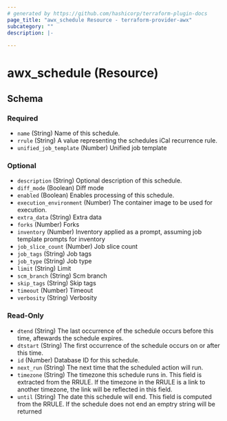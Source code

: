 ```yaml
---
# generated by https://github.com/hashicorp/terraform-plugin-docs
page_title: "awx_schedule Resource - terraform-provider-awx"
subcategory: ""
description: |-
  
---
```


# awx_schedule (Resource)





<!-- schema generated by tfplugindocs -->
## Schema

### Required

- `name` (String) Name of this schedule.
- `rrule` (String) A value representing the schedules iCal recurrence rule.
- `unified_job_template` (Number) Unified job template

### Optional

- `description` (String) Optional description of this schedule.
- `diff_mode` (Boolean) Diff mode
- `enabled` (Boolean) Enables processing of this schedule.
- `execution_environment` (Number) The container image to be used for execution.
- `extra_data` (String) Extra data
- `forks` (Number) Forks
- `inventory` (Number) Inventory applied as a prompt, assuming job template prompts for inventory
- `job_slice_count` (Number) Job slice count
- `job_tags` (String) Job tags
- `job_type` (String) Job type
- `limit` (String) Limit
- `scm_branch` (String) Scm branch
- `skip_tags` (String) Skip tags
- `timeout` (Number) Timeout
- `verbosity` (String) Verbosity

### Read-Only

- `dtend` (String) The last occurrence of the schedule occurs before this time, aftewards the schedule expires.
- `dtstart` (String) The first occurrence of the schedule occurs on or after this time.
- `id` (Number) Database ID for this schedule.
- `next_run` (String) The next time that the scheduled action will run.
- `timezone` (String) The timezone this schedule runs in. This field is extracted from the RRULE. If the timezone in the RRULE is a link to another timezone, the link will be reflected in this field.
- `until` (String) The date this schedule will end. This field is computed from the RRULE. If the schedule does not end an emptry string will be returned
